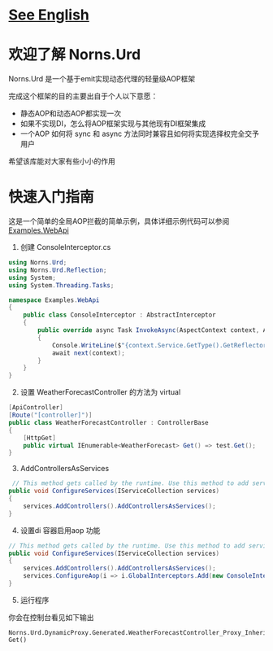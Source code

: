# [See English](https://fs7744.github.io/Norns.Urd/index.html)

# 欢迎了解 Norns.Urd

Norns.Urd 是一个基于emit实现动态代理的轻量级AOP框架

完成这个框架的目的主要出自于个人以下意愿：

- 静态AOP和动态AOP都实现一次
- 如果不实现DI，怎么将AOP框架实现与其他现有DI框架集成
- 一个AOP 如何将 sync 和 async 方法同时兼容且如何将实现选择权完全交予用户

希望该库能对大家有些小小的作用

# 快速入门指南

这是一个简单的全局AOP拦截的简单示例，具体详细示例代码可以参阅[Examples.WebApi](https://github.com/fs7744/Norns.Urd/tree/main/test/Examples.WebApi)

1. 创建 ConsoleInterceptor.cs

```csharp
using Norns.Urd;
using Norns.Urd.Reflection;
using System;
using System.Threading.Tasks;

namespace Examples.WebApi
{
    public class ConsoleInterceptor : AbstractInterceptor
    {
        public override async Task InvokeAsync(AspectContext context, AsyncAspectDelegate next)
        {
            Console.WriteLine($"{context.Service.GetType().GetReflector().FullDisplayName}.{context.Method.GetReflector().DisplayName}");
            await next(context);
        }
    }
}
```

2. 设置 WeatherForecastController 的方法为 virtual

```csharp
[ApiController]
[Route("[controller]")]
public class WeatherForecastController : ControllerBase
{
    [HttpGet]
    public virtual IEnumerable<WeatherForecast> Get() => test.Get();
}
```

3. AddControllersAsServices

```csharp
 // This method gets called by the runtime. Use this method to add services to the container.
public void ConfigureServices(IServiceCollection services)
{
    services.AddControllers().AddControllersAsServices();
}
```

4. 设置di 容器启用aop 功能

```csharp
// This method gets called by the runtime. Use this method to add services to the container.
public void ConfigureServices(IServiceCollection services)
{
    services.AddControllers().AddControllersAsServices();
    services.ConfigureAop(i => i.GlobalInterceptors.Add(new ConsoleInterceptor()));
}
```

5. 运行程序

你会在控制台看见如下输出

``` shell
Norns.Urd.DynamicProxy.Generated.WeatherForecastController_Proxy_Inherit.IEnumerable<WeatherForecast> Get()
```
